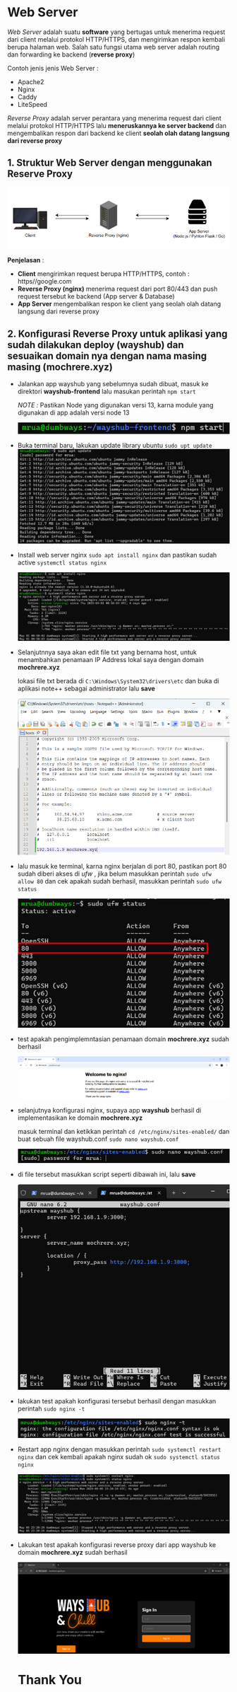 # Web Server

_Web Server_ adalah suatu **software** yang bertugas untuk menerima request dari client melalui protokol HTTP/HTTPS, dan mengirimkan respon kembali berupa halaman web. Salah satu fungsi utama web server adalah routing dan forwarding ke backend (**reverse proxy**)

Contoh jenis jenis Web Server :

- Apache2
- Nginx
- Caddy
- LiteSpeed


_Reverse Proxy_ adalah server perantara yang menerima request dari client melalui protokol HTTP/HTTPS lalu **meneruskannya ke server backend** dan mengembalikan respon dari backend ke client **seolah olah datang langsung dari reverse proxy**


## 1. Struktur Web Server dengan menggunakan Reserve Proxy

![alt text](https://github.com/mochamadrere/devops23-dumbways-mochamadrere/blob/main/Pict/struktur%20web%20server%20dengan%20menggunakan%20reverse%20proxy.png)

**Penjelasan** :

- **Client** mengirimkan request berupa HTTP/HTTPS, contoh : https//google.com
- **Reverse Proxy (nginx)** menerima request dari port 80/443 dan push request tersebut ke backend (App server & Database)
- **App Server** mengembalikan respon ke client yang seolah olah datang langsung dari reverse proxy

## 2. Konfigurasi Reverse Proxy untuk aplikasi yang sudah dilakukan deploy (wayshub) dan sesuaikan domain nya dengan nama masing masing (mochrere.xyz)

- Jalankan app wayshub yang sebelumnya sudah dibuat, masuk ke direktori **wayshub-frontend** lalu masukan perintah `` npm start ``

  _NOTE :_ Pastikan Node yang digunakan versi 13, karna module yang digunakan di app adalah versi node 13

  ![alt text](https://github.com/mochamadrere/devops23-dumbways-mochamadrere/blob/main/Pict/day6.png)

- Buka terminal baru, lakukan update library ubuntu `` sudo upt update ``
  ![alt text](https://github.com/mochamadrere/devops23-dumbways-mochamadrere/blob/main/Pict/day6_a_step0.png)

- Install web server nginx `` sudo apt install nginx `` dan pastikan sudah active `` systemctl status nginx ``

  ![alt text](https://github.com/mochamadrere/devops23-dumbways-mochamadrere/blob/main/Pict/day6_a_step1.png)

- Selanjutnnya saya akan edit file txt yang bernama host, untuk menambahkan penamaan IP Address lokal saya dengan domain **mochrere.xyz**

  lokasi file txt berada di ``C:\Windows\System32\drivers\etc`` dan buka di aplikasi note++ sebagai administrator lalu **save**

  ![alt text](https://github.com/mochamadrere/devops23-dumbways-mochamadrere/blob/main/Pict/day6_a_step2.png)

- lalu masuk ke terminal, karna nginx berjalan di port 80, pastikan port 80 sudah diberi akses di _ufw_ , jika belum masukkan perintah `` sudo ufw allow 80 `` dan cek apakah sudah berhasil, masukkan perintah `` sudo ufw status ``

  ![alt text](https://github.com/mochamadrere/devops23-dumbways-mochamadrere/blob/main/Pict/day6_a_step3.png)

- test apakah pengimplemntasian penamaan domain **mochrere.xyz** sudah berhasil

  ![alt text](https://github.com/mochamadrere/devops23-dumbways-mochamadrere/blob/main/Pict/day6_a_step4.png)

 - selanjutnya konfigurasi nginx, supaya app **wayshub** berhasil di implementasikan ke domain **mochrere.xyz**

   masuk terminal dan ketikkan perintah `` cd /etc/nginx/sites-enabled/ `` dan buat sebuah file wayshub.conf `` sudo nano wayshub.conf ``

   ![alt text](https://github.com/mochamadrere/devops23-dumbways-mochamadrere/blob/main/Pict/day6_a_step5.png)

- di file tersebut masukkan script seperti dibawah ini, lalu **save**

  ![alt text](https://github.com/mochamadrere/devops23-dumbways-mochamadrere/blob/main/Pict/day6_a_step6.png)

- lakukan test apakah konfigurasi tersebut berhasil dengan masukkan perintah `` sudo nginx -t ``

  ![alt text](https://github.com/mochamadrere/devops23-dumbways-mochamadrere/blob/main/Pict/day6_a_step7.png)

- Restart app nginx dengan masukkan perintah `` sudo systemctl restart nginx `` dan cek kembali apakah nginx sudah ok `` sudo systemctl status nginx ``

  ![alt text](https://github.com/mochamadrere/devops23-dumbways-mochamadrere/blob/main/Pict/day6_a_step8.png)

- Lakukan test apakah konfigurasi reverse proxy dari app wayshub ke domain **mochrere.xyz** sudah berhasil

  ![alt text](https://github.com/mochamadrere/devops23-dumbways-mochamadrere/blob/main/Pict/day6_a_step9.png)


  # Thank You
